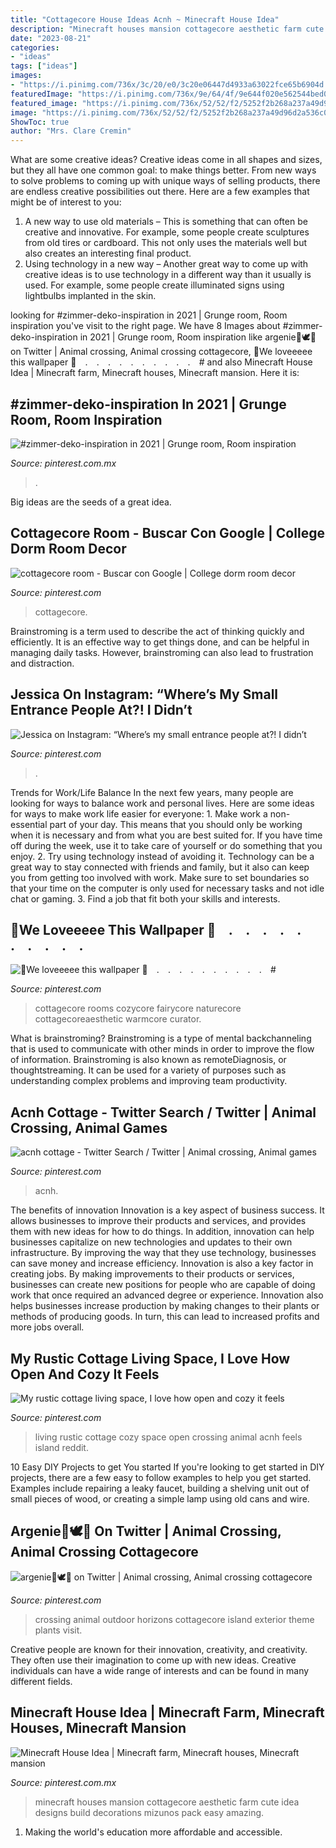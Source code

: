 ```yaml
---
title: "Cottagecore House Ideas Acnh ~ Minecraft House Idea"
description: "Minecraft houses mansion cottagecore aesthetic farm cute idea designs build decorations mizunos pack easy amazing"
date: "2023-08-21"
categories:
- "ideas"
tags: ["ideas"]
images:
- "https://i.pinimg.com/736x/3c/20/e0/3c20e06447d4933a63022fce65b6904d.jpg"
featuredImage: "https://i.pinimg.com/736x/9e/64/4f/9e644f020e562544bed0dc566c0d4f96.jpg"
featured_image: "https://i.pinimg.com/736x/52/52/f2/5252f2b268a237a49d96d2a536c066e5.jpg"
image: "https://i.pinimg.com/736x/52/52/f2/5252f2b268a237a49d96d2a536c066e5.jpg"
ShowToc: true
author: "Mrs. Clare Cremin"
---
```



What are some creative ideas?
Creative ideas come in all shapes and sizes, but they all have one common goal: to make things better. From new ways to solve problems to coming up with unique ways of selling products, there are endless creative possibilities out there. Here are a few examples that might be of interest to you: 
1. A new way to use old materials – This is something that can often be creative and innovative. For example, some people create sculptures from old tires or cardboard. This not only uses the materials well but also creates an interesting final product. 
2. Using technology in a new way – Another great way to come up with creative ideas is to use technology in a different way than it usually is used. For example, some people create illuminated signs using lightbulbs implanted in the skin.

	

		
looking for #zimmer-deko-inspiration in 2021 | Grunge room, Room inspiration you've visit to the right page. We have 8 Images about #zimmer-deko-inspiration in 2021 | Grunge room, Room inspiration like argenie🌿🕊🍂 on Twitter | Animal crossing, Animal crossing cottagecore, 🍓We loveeeee this wallpaper 🍓⠀ .⠀ .⠀ .⠀ .⠀ .⠀ .⠀ .⠀ .⠀ .⠀ .⠀ # and also Minecraft House Idea | Minecraft farm, Minecraft houses, Minecraft mansion. Here it is:
		
    
## #zimmer-deko-inspiration In 2021 | Grunge Room, Room Inspiration

<img loading=lazy src="https://i.pinimg.com/736x/74/81/40/748140d2fc9ce096f7ec0999defe6ccf.jpg" onerror="this.onerror=null;this.src='https://tse2.mm.bing.net/th?id=OIP.WclJMJOkqCnnLDu1clbD9gHaJy&amp;pid=15.1';" alt="#zimmer-deko-inspiration in 2021 | Grunge room, Room inspiration">

_Source: pinterest.com.mx_

>. 

	

Big ideas are the seeds of a great idea.

    
## Cottagecore Room - Buscar Con Google | College Dorm Room Decor

<img loading=lazy src="https://i.pinimg.com/736x/a7/11/51/a711515fd75fc637bdf7ea31910de043.jpg" onerror="this.onerror=null;this.src='https://tse3.mm.bing.net/th?id=OIP.4xcyOqZeH2QJvnapLBiUEwHaJ4&amp;pid=15.1';" alt="cottagecore room - Buscar con Google | College dorm room decor">

_Source: pinterest.com_

>cottagecore. 

	

Brainstroming is a term used to describe the act of thinking quickly and efficiently. It is an effective way to get things done, and can be helpful in managing daily tasks. However, brainstroming can also lead to frustration and distraction.

    
## Jessica On Instagram: “Where’s My Small Entrance People At?! I Didn’t

<img loading=lazy src="https://i.pinimg.com/736x/52/52/f2/5252f2b268a237a49d96d2a536c066e5.jpg" onerror="this.onerror=null;this.src='https://tse2.mm.bing.net/th?id=OIP.TN44ZXcNjnTwwqCjH2Uh9QHaEK&amp;pid=15.1';" alt="Jessica on Instagram: “Where’s my small entrance people at?! I didn’t">

_Source: pinterest.com_

>. 

	

Trends for Work/Life Balance
In the next few years, many people are looking for ways to balance work and personal lives. Here are some ideas for ways to make work life easier for everyone: 1. Make work a non-essential part of your day. This means that you should only be working when it is necessary and from what you are best suited for. If you have time off during the week, use it to take care of yourself or do something that you enjoy. 2. Try using technology instead of avoiding it. Technology can be a great way to stay connected with friends and family, but it also can keep you from getting too involved with work. Make sure to set boundaries so that your time on the computer is only used for necessary tasks and not idle chat or gaming. 3. Find a job that fit both your skills and interests.

    
## 🍓We Loveeeee This Wallpaper 🍓⠀ .⠀ .⠀ .⠀ .⠀ .⠀ .⠀ .⠀ .⠀ .⠀ .⠀ #

<img loading=lazy src="https://i.pinimg.com/736x/9e/64/4f/9e644f020e562544bed0dc566c0d4f96.jpg" onerror="this.onerror=null;this.src='https://tse1.mm.bing.net/th?id=OIP.qhjJhocM6E67VweqUMDl5wHaHa&amp;pid=15.1';" alt="🍓We loveeeee this wallpaper 🍓⠀ .⠀ .⠀ .⠀ .⠀ .⠀ .⠀ .⠀ .⠀ .⠀ .⠀ #">

_Source: pinterest.com_

>cottagecore rooms cozycore fairycore naturecore cottagecoreaesthetic warmcore curator. 

	

What is brainstroming?
Brainstroming is a type of mental backchanneling that is used to communicate with other minds in order to improve the flow of information. Brainstroming is also known as remoteDiagnosis, or thoughtstreaming. It can be used for a variety of purposes such as understanding complex problems and improving team productivity.

    
## Acnh Cottage - Twitter Search / Twitter | Animal Crossing, Animal Games

<img loading=lazy src="https://i.pinimg.com/736x/3c/20/e0/3c20e06447d4933a63022fce65b6904d.jpg" onerror="this.onerror=null;this.src='https://tse2.mm.bing.net/th?id=OIP.2pNrNni-yNkbzeCz6VNk-wHaEK&amp;pid=15.1';" alt="acnh cottage - Twitter Search / Twitter | Animal crossing, Animal games">

_Source: pinterest.com_

>acnh. 

	

The benefits of innovation
Innovation is a key aspect of business success. It allows businesses to improve their products and services, and provides them with new ideas for how to do things. In addition, innovation can help businesses capitalize on new technologies and updates to their own infrastructure. By improving the way that they use technology, businesses can save money and increase efficiency.
Innovation is also a key factor in creating jobs. By making improvements to their products or services, businesses can create new positions for people who are capable of doing work that once required an advanced degree or experience. Innovation also helps businesses increase production by making changes to their plants or methods of producing goods. In turn, this can lead to increased profits and more jobs overall.

    
## My Rustic Cottage Living Space, I Love How Open And Cozy It Feels

<img loading=lazy src="https://i.pinimg.com/736x/74/e5/dd/74e5ddb04ef8cbc0e279ad0d86e93ad5.jpg" onerror="this.onerror=null;this.src='https://tse4.mm.bing.net/th?id=OIP.auKD1oXRwsdyFKike9PZOQHaEK&amp;pid=15.1';" alt="My rustic cottage living space, I love how open and cozy it feels">

_Source: pinterest.com_

>living rustic cottage cozy space open crossing animal acnh feels island reddit. 

	

10 Easy DIY Projects to get You started
If you're looking to get started in DIY projects, there are a few easy to follow examples to help you get started. Examples include repairing a leaky faucet, building a shelving unit out of small pieces of wood, or creating a simple lamp using old cans and wire.

    
## Argenie🌿🕊🍂 On Twitter | Animal Crossing, Animal Crossing Cottagecore

<img loading=lazy src="https://i.pinimg.com/736x/ae/ce/02/aece029e0827beead77252c0eb464efe.jpg" onerror="this.onerror=null;this.src='https://tse1.mm.bing.net/th?id=OIP.Z3VBpXHPhiou2yvyspOuyAHaEK&amp;pid=15.1';" alt="argenie🌿🕊🍂 on Twitter | Animal crossing, Animal crossing cottagecore">

_Source: pinterest.com_

>crossing animal outdoor horizons cottagecore island exterior theme plants visit. 

	

Creative people are known for their innovation, creativity, and creativity. They often use their imagination to come up with new ideas. Creative individuals can have a wide range of interests and can be found in many different fields.

    
## Minecraft House Idea | Minecraft Farm, Minecraft Houses, Minecraft Mansion

<img loading=lazy src="https://i.pinimg.com/736x/6f/84/f3/6f84f310d0196fbbda402f99a26d741b.jpg" onerror="this.onerror=null;this.src='https://tse4.mm.bing.net/th?id=OIP.iZrXvqJPQp0hbHjdVY8TvwHaFZ&amp;pid=15.1';" alt="Minecraft House Idea | Minecraft farm, Minecraft houses, Minecraft mansion">

_Source: pinterest.com.mx_

>minecraft houses mansion cottagecore aesthetic farm cute idea designs build decorations mizunos pack easy amazing. 

	

1. Making the world's education more affordable and accessible. 


